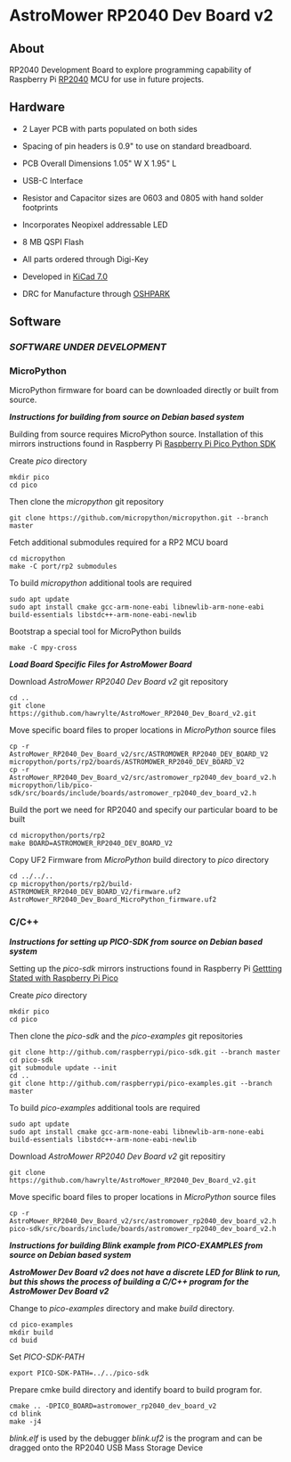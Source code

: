 # AstroMower RP2040 Dev Board v2
## About
RP2040 Development Board to explore programming capability of Raspberry Pi [RP2040](https://www.raspberrypi.com/products/rp2040/) MCU for use in future projects.

## Hardware
  * 2 Layer PCB with parts populated on both sides

  * Spacing of pin headers is 0.9" to use on standard breadboard.

  * PCB Overall Dimensions 1.05" W X 1.95" L

  * USB-C Interface

  * Resistor and Capacitor sizes are 0603 and 0805 with hand solder footprints

  * Incorporates Neopixel addressable LED

  * 8 MB QSPI Flash

  * All parts ordered through Digi-Key

  * Developed in [KiCad 7.0](https://www.kicad.org/)

  * DRC for Manufacture through [OSHPARK](https://oshpark.com/)

## Software
### ***SOFTWARE UNDER DEVELOPMENT***
### MicroPython
MicroPython firmware for board can be downloaded directly or built from source.

***Instructions for building from source on Debian based system***

Building from source requires MicroPython source. Installation of this mirrors instructions found in Raspberry Pi [Raspberry Pi Pico Python SDK](https://datasheets.raspberrypi.com/pico/raspberry-pi-pico-python-sdk.pdf)

Create *pico* directory
```
mkdir pico
cd pico
```
Then clone the *micropython* git repository
```
git clone https://github.com/micropython/micropython.git --branch master
```
Fetch additional submodules required for a RP2 MCU board
```
cd micropython
make -C port/rp2 submodules
```
To build *micropython* additional tools are required
```
sudo apt update
sudo apt install cmake gcc-arm-none-eabi libnewlib-arm-none-eabi build-essentials libstdc++-arm-none-eabi-newlib
```
Bootstrap a special tool for MicroPython builds
```
make -C mpy-cross
```
***Load Board Specific Files for AstroMower Board***

Download *AstroMower RP2040 Dev Board v2* git repository
```
cd ..
git clone https://github.com/hawrylte/AstroMower_RP2040_Dev_Board_v2.git
```
Move specific board files to proper locations in *MicroPython* source files
```
cp -r AstroMower_RP2040_Dev_Board_v2/src/ASTROMOWER_RP2040_DEV_BOARD_V2 micropython/ports/rp2/boards/ASTROMOWER_RP2040_DEV_BOARD_V2
cp -r AstroMower_RP2040_Dev_Board_v2/src/astromower_rp2040_dev_board_v2.h micropython/lib/pico-sdk/src/boards/include/boards/astromower_rp2040_dev_board_v2.h
```
Build the port we need for RP2040 and specify our particular board to be built
```
cd micropython/ports/rp2
make BOARD=ASTROMOWER_RP2040_DEV_BOARD_V2
```
Copy UF2 Firmware from *MicroPython* build directory to *pico* directory
```
cd ../../..
cp micropython/ports/rp2/build-ASTROMOWER_RP2040_DEV_BOARD_V2/firmware.uf2 AstroMower_RP2040_Dev_Board_MicroPython_firmware.uf2
```
### C/C++


***Instructions for setting up PICO-SDK from source on Debian based system***

Setting up the *pico-sdk* mirrors instructions found in Raspberry Pi [Gettting Stated with Raspberry Pi Pico](https://datasheets.raspberrypi.com/pico/getting-started-with-pico.pdf)

Create *pico* directory
```
mkdir pico
cd pico
```
Then clone the *pico-sdk* and the *pico-examples* git repositories
```
git clone http://github.com/raspberrypi/pico-sdk.git --branch master
cd pico-sdk
git submodule update --init
cd ..
git clone http://github.com/raspberrypi/pico-examples.git --branch master
```
To build *pico-examples* additional tools are required
```
sudo apt update
sudo apt install cmake gcc-arm-none-eabi libnewlib-arm-none-eabi build-essentials libstdc++-arm-none-eabi-newlib
```
Download *AstroMower RP2040 Dev Board v2* git repositiry
```
git clone https://github.com/hawrylte/AstroMower_RP2040_Dev_Board_v2.git
```
Move specific board files to proper locations in *MicroPython* source files
```
cp -r AstroMower_RP2040_Dev_Board_v2/src/astromower_rp2040_dev_board_v2.h pico-sdk/src/boards/include/boards/astromower_rp2040_dev_board_v2.h
```
***Instructions for building Blink example from PICO-EXAMPLES from source on Debian based system***

***AstroMower Dev Board v2 does not have a discrete LED for Blink to run, but this shows the process of building a C/C++ program for the AstroMower Dev Board v2***

Change to *pico-examples* directory and make *build* directory.
```
cd pico-examples
mkdir build
cd buid
```
Set *PICO-SDK-PATH*
```
export PICO-SDK-PATH=../../pico-sdk
```
Prepare cmke build directory and identify board to build program for.
```
cmake .. -DPICO_BOARD=astromower_rp2040_dev_board_v2
cd blink
make -j4
```
*blink.elf* is used by the debugger
*blink.uf2* is the program and can be dragged onto the RP2040 USB Mass Storage Device

